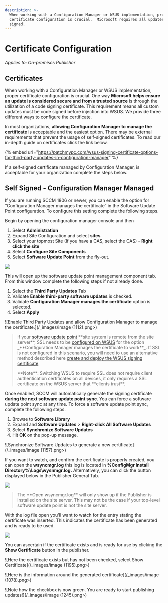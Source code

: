 ```yaml
---
description: >-
  When working with a Configuration Manager or WSUS implementation, proper
  certificate configuration is crucial.  Microsoft requires all updates to be
  signed.
---
```


# Certificate Configuration

_Applies to: On-premises Publisher_

## Certificates

When working with a Configuration Manager or WSUS implementation, proper certificate configuration is crucial. One way **Microsoft helps ensure an update is considered secure and from a trusted source** is through the utilization of a code signing certificate. This requirement means all custom updates must be code signed before injection into WSUS. We provide three different ways to configure the certificate.&#x20;

In most organizations, **allowing Configuration Manager to manage the certificate** is acceptable and the easiest option. There may be external requirements that prevent the usage of self-signed certificates. To read our in-depth guide on certificates click the link below.

{% embed url="https://patchmypc.com/wsus-signing-certificate-options-for-third-party-updates-in-configuration-manager" %}

If a self-signed certificate managed by Configuration Manager, is acceptable for your organization complete the steps below.

## Self Signed - Configuration Manager Managed

If you are running SCCM 1806 or newer, you can enable the option for “Configuration Manager manages the certificate” in the Software Update Point configuration. To configure this setting complete the following steps.

Begin by opening the configuration manager console and then

1. Select **Administration**
2. Expand Site Configuration and select **sites**
3. Select your topmost Site (If you have a CAS, select the CAS) - **Right click the site**
4. Select **Configure Site Components**
5. Select **Software Update Point** from the fly-out.

![](/_images/image-(1194).png>)

This will open up the software update point management component tab. From this window complete the following steps if not already done.

1. Select the **Third Party Updates** Tab
2. Validate **Enable third-party software updates** is checked.&#x20;
3. Validate **Configuration Manager manages the certificate** option is selected.
4. Select **Apply**

![Enable Third  Party Updates and allow Configuration Manager to manage the certificate.](/_images/image (1112).png>)

<blockquote class="wp-block-quote">
<p>If your <a href="https://docs.microsoft.com/en-us/mem/configmgr/sum/get-started/install-a-software-update-point">software update point </a>**site system is remote from the site server**, SSL needs to be <a href="https://docs.microsoft.com/en-us/mem/configmgr/sum/get-started/software-update-point-ssl">configured on WSUS</a> for the option _**Configuration Manager manages the certificate to work**_. If SSL is not configured in this scenario, you will need to use an alternative method described here <a href="https://patchmypc.com/how-to-deploy-the-wsus-signing-certificate-for-third-party-software-updates">create and deploy the WSUS signing certificate</a>.</p>
<p>**Note**: Switching WSUS to require SSL does not require client authentication certificates on all devices, it only requires a SSL certificate on the WSUS server that **clients trust**.</p>
</blockquote>

Once enabled, SCCM will automatically generate the signing certificate **during the next software update point sync**. You can force a software update point sync at any time. To force a software update point sync, complete the following steps.&#x20;

1. Browse to **Software Library**
2. Expand  and **Software Updates** > **Right-click All Software Updates**
3. Select **Synchronize Software Updates**
4. Hit **OK** on the pop-up message.

![Synchronize Software Updates to generate a new certificate](/_images/image (1157).png>)

If you want to watch, and confirm the certificate is properly created, you can open the **wsyncmgr.log** this log is located in **%ConfigMgr Install Directory%\Logs\wysnmgr.log.** Alternatively, you can click the button displayed below in the Publisher General Tab.&#x20;

![](/_images/image-(1172).png>)

<blockquote class="wp-block-quote">
<p>The **Open wsyncmgr.log** will only show up if the Publisher is installed on the site server. This may not be the case if your top-level software update point is not the site server.</p>
</blockquote>

With the log file open you'll want to watch for the entry stating the certificate was inserted. This indicates the certificate has been generated and is ready to be used.&#x20;

![](/_images/image-(1222).png>)

You can ascertain if the certificate exists and is ready for use by clicking the **Show Certificate** button in the publisher.

![Here the certificate exists but has not been checked, select Show Certificate](/_images/image (1195).png>)

![Here is the information around the generated certificate](/_images/image (1078).png>)

![Note how the checkbox is now green. You are ready to start publishing updates!](/_images/image (1245).png>)